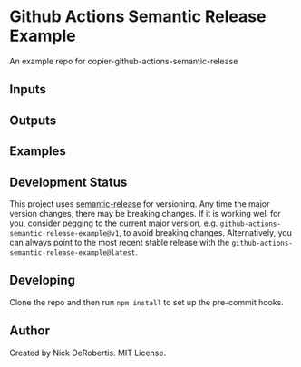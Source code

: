 # Github Actions Semantic Release Example

An example repo for copier-github-actions-semantic-release

## Inputs


## Outputs


## Examples


## Development Status

This project uses [semantic-release](https://github.com/semantic-release/semantic-release) for versioning.
Any time the major version changes, there may be breaking changes. If it is working well for you, consider
pegging to the current major version, e.g. `github-actions-semantic-release-example@v1`, to avoid breaking changes. Alternatively,
you can always point to the most recent stable release with the `github-actions-semantic-release-example@latest`.


## Developing

Clone the repo and then run `npm install` to set up the pre-commit hooks.

## Author

Created by Nick DeRobertis. MIT License.